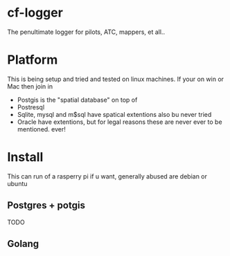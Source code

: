 # cf-logger

The penultimate logger for pilots, ATC, mappers,  et all..


Platform
=============

This is being setup and tried and tested on linux  machines. If your on win or Mac then join in

- Postgis is the "spatial database" on top of
- Postresql 
- Sqlite, mysql and m$sql have spatical extentions also bu never tried
- Oracle have extentions, but for legal reasons these are never ever to be mentioned. ever!


Install
=====================

This can run of a rasperry pi if u want, generally abused are debian or ubuntu

## Postgres + potgis 

TODO

## Golang



